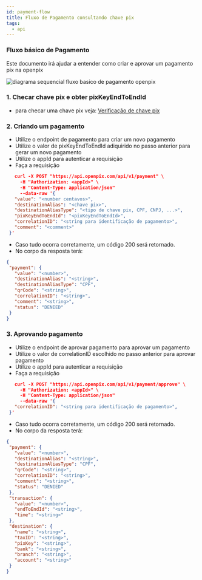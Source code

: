 ```yaml
---
id: payment-flow
title: Fluxo de Pagamento consultando chave pix
tags:
  - api
---
```


### Fluxo básico de Pagamento

Este documento irá ajudar a entender como criar e aprovar um pagamento pix na openpix

![diagrama sequencial fluxo basico de pagamento openpix](./__assets__/sequenceDiagrama_fluxo_de_pagamento.png)

### 1. Checar chave pix e obter pixKeyEndToEndId
  * para checar uma chave pix veja: [Verificação de chave pix](./check-pix-key.md)


### 2. Criando um pagamento
 * Utilize o endpoint de pagamento para criar um novo pagamento
 * Utilize o valor de pixKeyEndToEndId adiquirido no passo anterior para gerar um novo pagamento
 * Utilize o appId para autenticar a requisição
 * Faça a requisição
 ```JSON
    curl -X POST "https://api.openpix.com/api/v1/payment" \
      -H "Authorization: <appId>" \
      -H "Content-Type: application/json" 
      --data-raw '{
    "value": "<number centavos>",
    "destinationAlias": "<chave pix>",
    "destinationAliasType": "<tipo de chave pix, CPF, CNPJ, ...>",
    "pixKeyEndToEndId": "<pixKeyEndToEndId>",
    "correlationID": "<string para identificação de pagamento>",
    "comment": "<comment>"
  }'

 ```

 * Caso tudo ocorra corretamente, um código 200 será retornado.
 * No corpo da resposta terá:
 ```JSON
{
  "payment": {
    "value": "<number>",
    "destinationAlias": "<string>",
    "destinationAliasType": "CPF",
    "qrCode": "<string>",
    "correlationID": "<string>",
    "comment": "<string>",
    "status": "DENIED"
  }
}
  ```

### 3. Aprovando pagamento
 * Utilize o endpoint de aprovar pagamento para aprovar um pagamento
 * Utilize o valor de correlationID escolhido no passo anterior para aprovar pagamento
 * Utilize o appId para autenticar a requisição
 * Faça a requisição
 ```JSON
    curl -X POST "https://api.openpix.com/api/v1/payment/approve" \
      -H "Authorization: <appId>" \
      -H "Content-Type: application/json" 
      --data-raw '{
    "correlationID": "<string para identificação de pagamento>",
  }'

 ```

 * Caso tudo ocorra corretamente, um código 200 será retornado.
 * No corpo da resposta terá:
 ```JSON
{
  "payment": {
    "value": "<number>",
    "destinationAlias": "<string>",
    "destinationAliasType": "CPF",
    "qrCode": "<string>",
    "correlationID": "<string>",
    "comment": "<string>",
    "status": "DENIED"
  },
  "transaction": {
    "value": "<number>",
    "endToEndId": "<string>",
    "time": "<string>"
  },
  "destination": {
    "name": "<string>",
    "taxID": "<string>",
    "pixKey": "<string>",
    "bank": "<string>",
    "branch": "<string>",
    "account": "<string>"
  }
}
```
